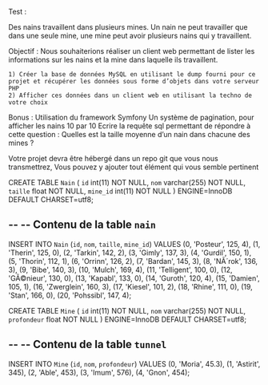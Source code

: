 Test :

Des nains travaillent dans plusieurs mines. 
Un nain ne peut travailler que dans une seule mine, une mine peut avoir plusieurs nains qui y travaillent.

Objectif :
Nous souhaiterions réaliser un client web permettant de lister les informations sur les nains et la mine dans laquelle ils travaillent.

	1) Créer la base de données MySQL en utilisant le dump fourni pour ce projet et récupérer les données sous forme d’objets dans votre serveur PHP
	2) Afficher ces données dans un client web en utilisant la techno de votre choix

Bonus : 
Utilisation du framework Symfony
Un système de pagination, pour afficher les nains 10 par 10 
Ecrire la requête sql permettant de répondre à cette question :
Quelles est la taille moyenne d’un nain dans chacune des mines ?

Votre projet devra être hébergé dans un repo git que vous nous transmettrez, Vous pouvez y ajouter tout élément qui vous semble pertinent



CREATE TABLE `Nain` (
  `id` int(11) NOT NULL,
  `nom` varchar(255) NOT NULL,
  `taille` float NOT NULL,
  `mine_id` int(11) NOT NULL
) ENGINE=InnoDB DEFAULT CHARSET=utf8;

--
-- Contenu de la table `nain`
--

INSERT INTO `Nain` (`id`, `nom`, `taille`, `mine_id`) VALUES
(0, 'Posteur', 125, 4),
(1, 'Therin', 125, 0),
(2, 'Tarkin', 142, 2),
(3, 'Gimly', 137, 3),
(4, 'Gurdil', 150, 1),
(5, 'Thorin', 112, 1),
(6, 'Orrinn', 126, 2),
(7, 'Bardan', 145, 3),
(8, 'NÃ´rok', 136, 3),
(9, 'Bibe', 140, 3),
(10, 'Mulch', 169, 4),
(11, 'Telligent', 100, 0),
(12, 'GÃ©nieur', 130, 0),
(13, 'Kapabl', 133, 0),
(14, 'Guroth', 120, 4),
(15, 'Damien', 105, 1),
(16, 'Zwerglein', 160, 3),
(17, 'Kiesel', 101, 2),
(18, 'Rhine', 111, 0),
(19, 'Stan', 166, 0),
(20, 'Pohssibl', 147, 4);


CREATE TABLE `Mine` (
  `id` int(11) NOT NULL,
  `nom` varchar(255) NOT NULL,
  `profondeur` float NOT NULL
) ENGINE=InnoDB DEFAULT CHARSET=utf8;

--
-- Contenu de la table `tunnel`
--

INSERT INTO `Mine` (`id`, `nom`, `profondeur`) VALUES
(0, 'Moria', 45.3),
(1, 'Astirit',  345),
(2, 'Able', 453),
(3, 'Imum', 576),
(4, 'Gnon', 454);
